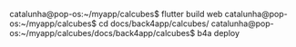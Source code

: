 catalunha@pop-os:~/myapp/calcubes$ flutter build web
catalunha@pop-os:~/myapp/calcubes$ cd docs/back4app/calcubes/
catalunha@pop-os:~/myapp/calcubes/docs/back4app/calcubes$ b4a deploy